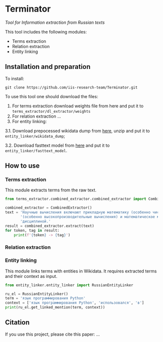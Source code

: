 # Terminator
_Tool for Information extraction from Russian texts_

This tool includes the following modules:
* Terms extraction
* Relation extraction
* Entity linking

## Installation and preparation

To install:

`git clone https://github.com/iis-research-team/Terminator.git`

To use this tool one should download the files:
1. For terms extraction download weights file from here and put it to `terms_extractor/dl_extractor/weights`
2. For relation extraction ...
3. For entity linking:

 3.1. Download prepocessed wikidata dump from [here](https://drive.google.com/file/d/1pkVAsjqsUlJBWvU1322jm9fDvWHfsXoQ/view?usp=sharing),
  unzip and put it to `entity_linker/wikidata_dump`;
 
 3.2. Download fasttext model from [here](http://files.deeppavlov.ai/embeddings/ft_native_300_ru_wiki_lenta_remstopwords/ft_native_300_ru_wiki_lenta_remstopwords.bin)
 and put it to `entity_linker/fasttext_model`.

## How to use

### Terms extraction

This module extracts terms from the raw text.

```python
from terms_extractor.combined_extractor.combined_extractor import CombinedExtractor   

combined_extractor = CombinedExtractor()
text = 'Научные вычисления включают прикладную математику (особенно численный анализ), вычислительную технику ' \
       '(особенно высокопроизводительные вычисления) и математическое моделирование объектов изучаемых научной ' \
       'дисциплиной.'
result = combined_extractor.extract(text)
for token, tag in result:
    print(f'{token} -> {tag}')
```

### Relation extraction

### Entity linking

This module links terms with entities in Wikidata. 
It requires extracted terms and their context as input.

```python
from entity_linker.entity_linker import RussianEntityLinker

ru_el = RussianEntityLinker()
term = 'язык программирования Python'
context = ['язык программирования Python', 'использовался', 'в']
print(ru_el.get_linked_mention(term, context))
```

## Citation

If you use this project, please cite this paper:
...
